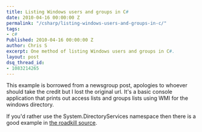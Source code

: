 ```yaml
---
title: Listing Windows users and groups in C#
date: 2010-04-16 00:00:00 Z
permalink: "/csharp/listing-windows-users-and-groups-in-c/"
tags:
- c#
Published: 2010-04-16 00:00:00 Z
author: Chris S
excerpt: One method of listing Windows users and groups in C#.
layout: post
dsq_thread_id:
- 1083214265
---
```


This example is borrowed from a newsgroup post, apologies to whoever should take the credit but I lost the original url. It's a basic console application that prints out access lists and groups lists using WMI for the windows directory.

<!--more-->

If you'd rather use the System.DirectoryServices namespace then there is a good example in [the roadkill source][1].

<script src="https://gist.github.com/yetanotherchris/4953130.js"></script>

 [1]: http://www.bitbucket.org/yetanotherchris/roadkill/src/4b864a2a214f/Roadkill.Core/Domain/Managers/Security/ActiveDirectoryUserManager.cs